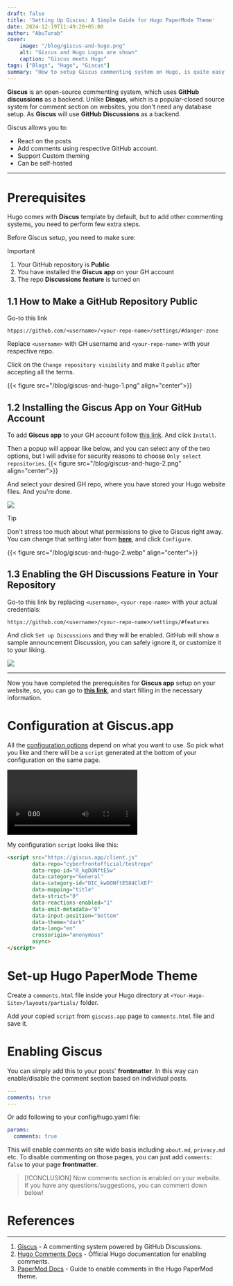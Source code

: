 ```yaml
---
draft: false
title: 'Setting Up Giscus: A Simple Guide for Hugo PaperMode Theme'
date: 2024-12-19T11:49:20+05:00
author: "AbuTurab"
cover:
    image: "/blog/giscus-and-hugo.png"
    alt: "Giscus and Hugo Logos are shown"
    caption: "Giscus meets Hugo"
tags: ["Blogs", "Hugo", "Giscus"]
summary: "How to setup Giscus commenting system on Hugo, is quite easy and straightforward, so let's dive in."
---
```


**Giscus** is an open-source commenting system, which uses **GitHub discussions** as a backend. Unlike **Disqus**, which is a popular-closed source system for comment section on websites, you don't need any database setup. As **Giscus** will use **GitHub Discussions** as a backend. 

Giscus allows you to:
- React on the posts
- Add comments using respective GitHub account.
- Support Custom theming
- Can be self-hosted

---

# Prerequisites

Hugo comes with **Discus** template by default, but to add other commenting systems, you need to perform few extra steps.

Before Giscus setup, you need to make sure:

> [!IMPORTANT]
> 1. Your GitHub repository is **Public**
> 2. You have installed the **Giscus app** on your GH account
> 3. The repo **Discussions feature** is turned on

## 1.1 How to Make a GitHub Repository Public

Go-to this link

```url
htpps://github.com/<username>/<your-repo-name>/settings/#danger-zone
```

Replace `<username>` with GH username and `<your-repo-name>` with your respective repo.

Click on the `Change repository visibility` and make it `public` after accepting all the terms.

{{< figure src="/blog/giscus-and-hugo-1.png" align="center">}}

## 1.2 Installing the Giscus App on Your GitHub Account

To add **Giscus app** to your GH account follow [this link](https://github.com/apps/giscus). And click `Install`. 

Then a popup will appear like below, and you can select any of the two options, but I will advise for security reasons to choose `Only select repositories`.
{{< figure src="/blog/giscus-and-hugo-2.png" align="center">}}

And select your desired GH repo, where you have stored your Hugo website files. And you're done.

![](/blog/giscus-and-hugo-3.webp#center)

> [!TIP]
> Don't stress too much about what permissions to give to Giscus right away. You can change that setting later from **[here](https://github.com/settings/installations)**, and click `Configure`.
>
> {{< figure src="/blog/giscus-and-hugo-2.webp" align="center">}}

## 1.3 Enabling the GH Discussions Feature in Your Repository

Go-to this link by replacing `<username>`, `<your-repo-name>` with your actual credentials:

```link
https://github.com/<username>/<your-repo-name>/settings/#features
```

And click `Set up Discussions` and they will be enabled. GitHub will show a sample announcement Discussion, you can safely ignore it, or customize it to your liking.

![](/blog/giscus-and-hugo-3.png#center)

---

Now you have completed the prerequisites for **Giscus app** setup on your website, so, you can go to **[this link](https://giscus.app/)**, and start filling in the necessary information.

# Configuration at Giscus.app

All the [configuration options](https://giscus.app/) depend on what you want to use. So pick what you like and there will be a `script` generated at the bottom of your configuration on the same page.

<div class="video-container">
  <video controls>
    <source src="/blog/giscus-and-hugo-4.mp4" type="video/mp4">
    Your browser does not support the video tag.
  </video>
</div>


My configuration `script` looks like this:

```html
<script src="https://giscus.app/client.js"
        data-repo="cyberfrontofficial/testrepo"
        data-repo-id="R_kgDONftE5w"
        data-category="General"
        data-category-id="DIC_kwDONftE584ClXEf"
        data-mapping="title"
        data-strict="0"
        data-reactions-enabled="1"
        data-emit-metadata="0"
        data-input-position="bottom"
        data-theme="dark"
        data-lang="en"
        crossorigin="anonymous"
        async>
</script>
```

# Set-up Hugo PaperMode Theme

Create a `comments.html` file inside your Hugo directory at `<Your-Hugo-Site>/layouts/partials/` folder.

Add your copied `script` from `giscuss.app` page to `comments.html` file and save it. 

# Enabling Giscus

You can simply add this to your posts' **frontmatter**. In this way can enable/disable the comment section based on individual posts.

```yaml
---
comments: true
---
```

Or add following to your config/hugo.yaml file:

```yml
params:
  comments: true
```

This will enable comments on site wide basis including `about.md`, `privacy.md` etc. To disable commenting on those pages, you can just add `comments: false` to your page **frontmatter**.

> [!CONCLUSION]
> Now comments section is enabled on your website. If you have any questions/suggestions, you can comment down below!

# References
---
1. [Giscus](https://giscus.app) - A commenting system powered by GitHub Discussions.
2. [Hugo Comments Docs](https://gohugo.io/content-management/comments/) - Official Hugo documentation for enabling comments.
3. [PaperMod Docs](https://github.com/adityatelange/hugo-PaperMod/wiki/Features#comments) - Guide to enable comments in the Hugo PaperMod theme.
